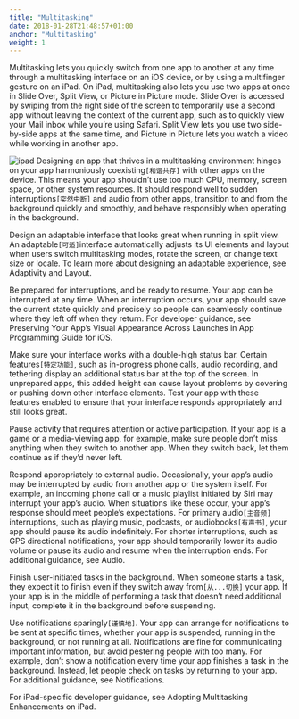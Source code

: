 ```yaml
---
title: "Multitasking"
date: 2018-01-28T21:48:57+01:00
anchor: "Multitasking"
weight: 1
---
```


Multitasking lets you quickly switch from one app to another at any time through a multitasking interface on an iOS device, or by using a multifinger gesture on an iPad. On iPad, multitasking also lets you use two apps at once in Slide Over, Split View, or Picture in Picture mode. Slide Over is accessed by swiping from the right side of the screen to temporarily use a second app without leaving the context of the current app, such as to quickly view your Mail inbox while you’re using Safari. Split View lets you use two side-by-side apps at the same time, and Picture in Picture lets you watch a video while working in another app.

![ipad](https://developer.apple.com/design/human-interface-guidelines/ios/images/picture-in-picture-controls_2x.png")
Designing an app that thrives in a multitasking environment hinges on your app harmoniously coexisting`[和谐共存]` with other apps on the device. This means your app shouldn’t use too much CPU, memory, screen space, or other system resources. It should respond well to sudden interruptions`[突然中断]` and audio from other apps, transition to and from the background quickly and smoothly, and behave responsibly when operating in the background.

Design an adaptable interface that looks great when running in split view. An adaptable`[可适]`interface automatically adjusts its UI elements and layout when users switch multitasking modes, rotate the screen, or change text size or locale. To learn more about designing an adaptable experience, see Adaptivity and Layout.

Be prepared for interruptions, and be ready to resume. Your app can be interrupted at any time. When an interruption occurs, your app should save the current state quickly and precisely so people can seamlessly continue where they left off when they return. For developer guidance, see Preserving Your App’s Visual Appearance Across Launches in App Programming Guide for iOS.

Make sure your interface works with a double-high status bar. Certain features`[特定功能]`, such as in-progress phone calls, audio recording, and tethering display an additional status bar at the top of the screen. In unprepared apps, this added height can cause layout problems by covering or pushing down other interface elements. Test your app with these features enabled to ensure that your interface responds appropriately and still looks great.

Pause activity that requires attention or active participation. If your app is a game or a media-viewing app, for example, make sure people don’t miss anything when they switch to another app. When they switch back, let them continue as if they’d never left.

Respond appropriately to external audio. Occasionally, your app’s audio may be interrupted by audio from another app or the system itself. For example, an incoming phone call or a music playlist initiated by Siri may interrupt your app’s audio. When situations like these occur, your app’s response should meet people’s expectations. For primary audio`[主音频]` interruptions, such as playing music, podcasts, or audiobooks`[有声书]`, your app should pause its audio indefinitely. For shorter interruptions, such as GPS directional notifications, your app should temporarily lower its audio volume or pause its audio and resume when the interruption ends. For additional guidance, see Audio.

Finish user-initiated tasks in the background. When someone starts a task, they expect it to finish even if they switch away from`[从...切换]` your app. If your app is in the middle of performing a task that doesn’t need additional input, complete it in the background before suspending.

Use notifications sparingly`[谨慎地]`. Your app can arrange for notifications to be sent at specific times, whether your app is suspended, running in the background, or not running at all. Notifications are fine for communicating important information, but avoid pestering people with too many. For example, don’t show a notification every time your app finishes a task in the background. Instead, let people check on tasks by returning to your app. For additional guidance, see Notifications.

For iPad-specific developer guidance, see Adopting Multitasking Enhancements on iPad.